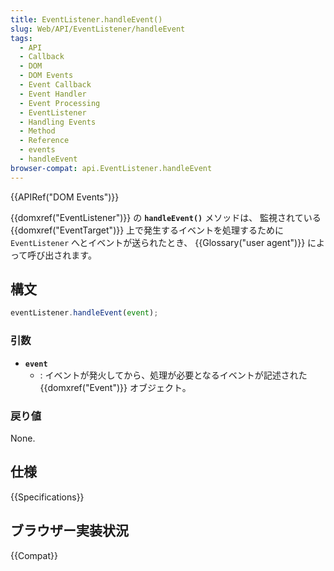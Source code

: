 ```yaml
---
title: EventListener.handleEvent()
slug: Web/API/EventListener/handleEvent
tags:
  - API
  - Callback
  - DOM
  - DOM Events
  - Event Callback
  - Event Handler
  - Event Processing
  - EventListener
  - Handling Events
  - Method
  - Reference
  - events
  - handleEvent
browser-compat: api.EventListener.handleEvent
---
```

{{APIRef("DOM Events")}}

{{domxref("EventListener")}} の **`handleEvent()`** メソッドは、
監視されている {{domxref("EventTarget")}} 上で発生するイベントを処理するために
`EventListener` へとイベントが送られたとき、 {{Glossary("user agent")}} によって呼び出されます。

## 構文

```js
eventListener.handleEvent(event);
```

### 引数

- **`event`**
  - : イベントが発火してから、処理が必要となるイベントが記述された {{domxref("Event")}} オブジェクト。

### 戻り値

None.

## 仕様

{{Specifications}}

## ブラウザー実装状況

{{Compat}}
